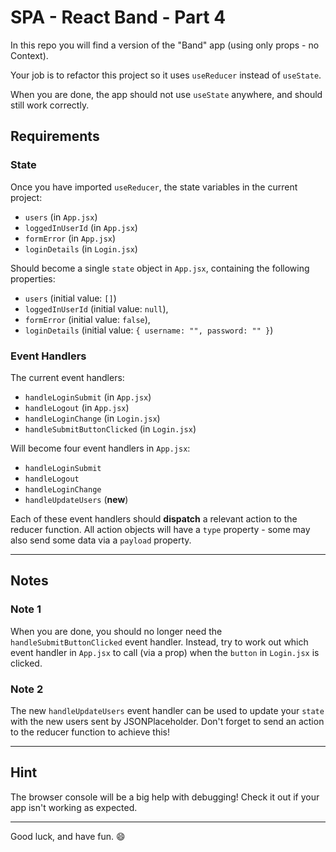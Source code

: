 # SPA - React Band - Part 4

In this repo you will find a version of the "Band" app (using only props - no Context).

Your job is to refactor this project so it uses `useReducer` instead of `useState`.

When you are done, the app should not use `useState` anywhere, and should still work correctly.

## Requirements

### State

Once you have imported `useReducer`, the state variables in the current project:

- `users` (in `App.jsx`)
- `loggedInUserId` (in `App.jsx`)
- `formError` (in `App.jsx`)
- `loginDetails` (in `Login.jsx`)

Should become a single `state` object in `App.jsx`, containing the following properties:

- `users` (initial value: `[]`)
- `loggedInUserId` (initial value: `null`),
- `formError` (initial value: `false`),
- `loginDetails` (initial value: `{ username: "", password: "" }`)

### Event Handlers

The current event handlers:

- `handleLoginSubmit` (in `App.jsx`)
- `handleLogout` (in `App.jsx`)
- `handleLoginChange` (in `Login.jsx`)
- `handleSubmitButtonClicked` (in `Login.jsx`)

Will become four event handlers in `App.jsx`:

- `handleLoginSubmit`
- `handleLogout`
- `handleLoginChange`
- `handleUpdateUsers` (**new**)

Each of these event handlers should **dispatch** a relevant action to the reducer function. All action objects will have a `type` property - some may also send some data via a `payload` property.

---

## Notes 

### Note 1

When you are done, you should no longer need the `handleSubmitButtonClicked` event handler. Instead, try to work out which event handler in `App.jsx` to call (via a prop) when the `button` in `Login.jsx` is clicked.

### Note 2

The new `handleUpdateUsers` event handler can be used to update your `state` with the new users sent by JSONPlaceholder. Don't forget to send an action to the reducer function to achieve this!

---

## Hint

The browser console will be a big help with debugging! Check it out if your app isn't working as expected.

---

Good luck, and have fun. :smile: